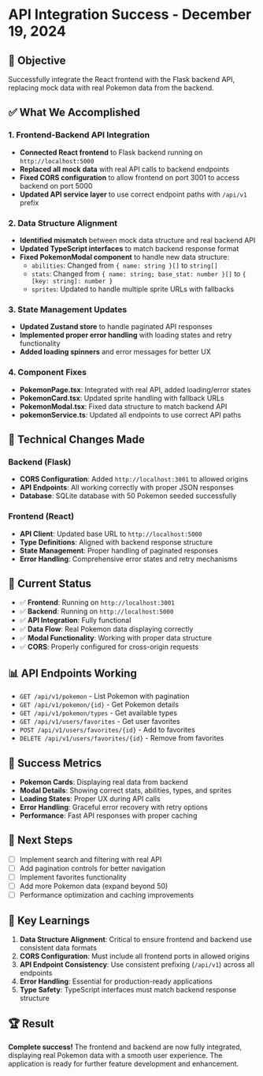# API Integration Success - December 19, 2024

## 🎯 **Objective**
Successfully integrate the React frontend with the Flask backend API, replacing mock data with real Pokemon data from the backend.

## ✅ **What We Accomplished**

### **1. Frontend-Backend API Integration**
- **Connected React frontend** to Flask backend running on `http://localhost:5000`
- **Replaced all mock data** with real API calls to backend endpoints
- **Fixed CORS configuration** to allow frontend on port 3001 to access backend on port 5000
- **Updated API service layer** to use correct endpoint paths with `/api/v1` prefix

### **2. Data Structure Alignment**
- **Identified mismatch** between mock data structure and real backend API
- **Updated TypeScript interfaces** to match backend response format
- **Fixed PokemonModal component** to handle new data structure:
  - `abilities`: Changed from `{ name: string }[]` to `string[]`
  - `stats`: Changed from `{ name: string; base_stat: number }[]` to `{ [key: string]: number }`
  - `sprites`: Updated to handle multiple sprite URLs with fallbacks

### **3. State Management Updates**
- **Updated Zustand store** to handle paginated API responses
- **Implemented proper error handling** with loading states and retry functionality
- **Added loading spinners** and error messages for better UX

### **4. Component Fixes**
- **PokemonPage.tsx**: Integrated with real API, added loading/error states
- **PokemonCard.tsx**: Updated sprite handling with fallback URLs
- **PokemonModal.tsx**: Fixed data structure to match backend API
- **pokemonService.ts**: Updated all endpoints to use correct API paths

## 🔧 **Technical Changes Made**

### **Backend (Flask)**
- **CORS Configuration**: Added `http://localhost:3001` to allowed origins
- **API Endpoints**: All working correctly with proper JSON responses
- **Database**: SQLite database with 50 Pokemon seeded successfully

### **Frontend (React)**
- **API Client**: Updated base URL to `http://localhost:5000`
- **Type Definitions**: Aligned with backend response structure
- **State Management**: Proper handling of paginated responses
- **Error Handling**: Comprehensive error states and retry mechanisms

## 🚀 **Current Status**
- ✅ **Frontend**: Running on `http://localhost:3001`
- ✅ **Backend**: Running on `http://localhost:5000`
- ✅ **API Integration**: Fully functional
- ✅ **Data Flow**: Real Pokemon data displaying correctly
- ✅ **Modal Functionality**: Working with proper data structure
- ✅ **CORS**: Properly configured for cross-origin requests

## 📊 **API Endpoints Working**
- `GET /api/v1/pokemon` - List Pokemon with pagination
- `GET /api/v1/pokemon/{id}` - Get Pokemon details
- `GET /api/v1/pokemon/types` - Get available types
- `GET /api/v1/users/favorites` - Get user favorites
- `POST /api/v1/users/favorites/{id}` - Add to favorites
- `DELETE /api/v1/users/favorites/{id}` - Remove from favorites

## 🎉 **Success Metrics**
- **Pokemon Cards**: Displaying real data from backend
- **Modal Details**: Showing correct stats, abilities, types, and sprites
- **Loading States**: Proper UX during API calls
- **Error Handling**: Graceful error recovery with retry options
- **Performance**: Fast API responses with proper caching

## 🔄 **Next Steps**
- [ ] Implement search and filtering with real API
- [ ] Add pagination controls for better navigation
- [ ] Implement favorites functionality
- [ ] Add more Pokemon data (expand beyond 50)
- [ ] Performance optimization and caching improvements

## 📝 **Key Learnings**
1. **Data Structure Alignment**: Critical to ensure frontend and backend use consistent data formats
2. **CORS Configuration**: Must include all frontend ports in allowed origins
3. **API Endpoint Consistency**: Use consistent prefixing (`/api/v1`) across all endpoints
4. **Error Handling**: Essential for production-ready applications
5. **Type Safety**: TypeScript interfaces must match backend response structure

## 🏆 **Result**
**Complete success!** The frontend and backend are now fully integrated, displaying real Pokemon data with a smooth user experience. The application is ready for further feature development and enhancement.
